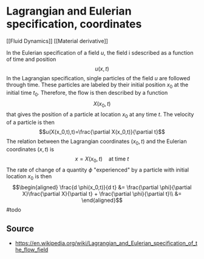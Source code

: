 # Lagrangian and Eulerian specification, coordinates
[[Fluid Dynamics]]
[[Material derivative]]


In the Eulerian specification of a field $u$, the field i sdescribed as a function of time and position $$u(x,t)$$In the Lagrangian specification, single particles of the field $u$ are followed through time. These particles are labeled by their initial position $x_0$ at the initial time $t_0$. Therefore, the flow is then described by a function$$X(x_0, t)$$that gives the position of a particle at location $x_0$ at any time $t$. The velocity of a particle is then$$u(X(x_0,t),t)=\frac{\partial X(x_0,t)}{\partial t}$$
The relation between the Lagrangian coordinates $(x_0, t)$ and the Eulerian coordinates $(x,t)$ is$$x=X(x_0,t)\quad \text{at time } t$$The rate of change of a quantity $\phi$ "experienced" by a particle with initial location $x_0$ is then
$$\begin{aligned}
\frac{d \phi(x_0,t)}{d t} &=  \frac{\partial \phi}{\partial X}\frac{\partial X}{\partial t} + \frac{\partial \phi}{\partial t}\\
&= 
\end{aligned}$$
#todo 


## Source
- https://en.wikipedia.org/wiki/Lagrangian_and_Eulerian_specification_of_the_flow_field